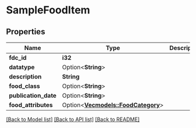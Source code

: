 # SampleFoodItem

## Properties

Name | Type | Description | Notes
------------ | ------------- | ------------- | -------------
**fdc_id** | **i32** |  | 
**datatype** | Option<**String**> |  | [optional]
**description** | **String** |  | 
**food_class** | Option<**String**> |  | [optional]
**publication_date** | Option<**String**> |  | [optional]
**food_attributes** | Option<[**Vec<models::FoodCategory>**](FoodCategory.md)> |  | [optional]

[[Back to Model list]](../README.md#documentation-for-models) [[Back to API list]](../README.md#documentation-for-api-endpoints) [[Back to README]](../README.md)


